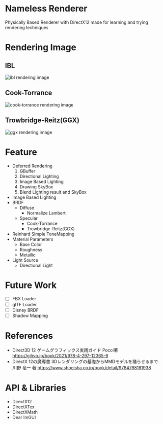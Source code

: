 # Nameless Renderer
Physically Based Renderer with DirectX12 made for learning and trying rendering techniques

# Rendering Image
## IBL
![ibl rendering image](https://user-images.githubusercontent.com/83057130/200493259-90e801bd-6809-41f4-a060-72980351ae37.PNG)
## Cook-Torrance
![cook-torrance rendering image](https://user-images.githubusercontent.com/83057130/200494726-da110b85-6b7c-4043-90a4-14613881d5d5.PNG)
## Trowbridge-Reitz(GGX)
![ggx rendering image](https://user-images.githubusercontent.com/83057130/200494759-bb96bf09-fb69-43c5-9201-f47ba7526c27.PNG)
# Feature
- Deferred Rendering
  1. GBuffer
  2. Directional Lighting
  3. Image Based Lighting
  4. Drawing SkyBox
  5. Blend Lighting result and SkyBox
- Image Based Lighting
- BRDF
  - Diffuse
    - Normalize Lambert
  - Specular
    - Cook-Torrance
    - Trowbridge-Reitz(GGX)
- Reinhard Simple ToneMapping
- Material Parameters
  - Base Color
  - Roughness
  - Metallic
- Light Source
  - Directional Light

# Future Work
- [ ] FBX Loader
- [ ] glTF Loader
- [ ] Disney BRDF
- [ ] Shadow Mapping

# References
- Direct3D 12 ゲームグラフィックス実践ガイド Pocol著 https://gihyo.jp/book/2021/978-4-297-12365-9
- DirectX 12の魔導書 3Dレンダリングの基礎からMMDモデルを踊らせるまで　川野 竜一 著 https://www.shoeisha.co.jp/book/detail/9784798161938

# API & Libraries
- DirectX12
- DirectXTex
- DirectXMath
- Dear ImGUI

